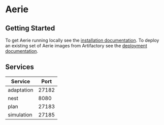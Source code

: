 # Aerie

## Getting Started

To get Aerie running locally see the [installation documentation](./docs/installation.md). To deploy an existing set of Aerie images from Artifactory see the [deployment documentation](./docs/deployment.md).

## Services

| Service    | Port  |
| ---------- | ----- |
| adaptation | 27182 |
| nest       | 8080  |
| plan       | 27183 |
| simulation | 27185 |
